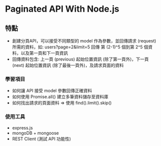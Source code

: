 # Paginated API With Node.js

## 特點
* 創建分頁API，可以接受不同類型的 model 作為參數，並回傳請求 (request) 所需的資料，如: users?page=2&limit=5 回傳 第 (2-1)^5 個到第 2^5 個資料，以及第一頁和下一頁資訊
* 回傳資料包含: 上一頁 (previous) 起始位置資訊 (除了第一頁外)，下一頁 (next) 起始位置資訊 (除了最後一頁外)，及請求頁面的資料

### 學習項目
* 如何讓 API 接受 model 參數回傳正確資料
* 如何使用 Promise.all() 建立多筆資料儲存至資料庫
* 如何找出請求的頁面資料 => 使用 find().limit().skip() 

### 使用工具
* express.js
* mongoDB + mongoose
* REST Client (測試 API 功能性)
